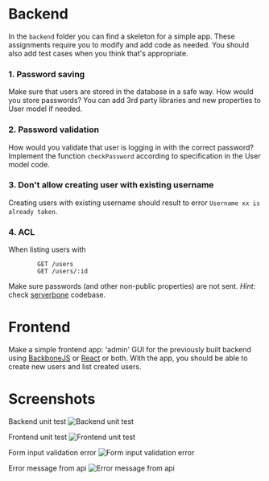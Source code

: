 # Backend

In the `backend` folder you can find a skeleton for a simple app. These assignments require you to modify and add code as needed. You should also add test cases when you think that's appropriate.

### 1. Password saving

Make sure that users are stored in the database in a safe way. How would you store passwords? You can add 3rd party libraries and new properties to User model if needed.

### 2. Password validation

How would you validate that user is logging in with the correct password? Implement the function `checkPassword` according to specification in the User model code.

### 3. Don't allow creating user with existing username
Creating users with existing username should result to error `Username xx is already taken`.

### 4. ACL
When listing users with

			GET /users
			GET /users/:id
		
Make sure passwords (and other non-public properties) are not sent. _Hint_: check [serverbone](https://github.com/Everyplay/serverbone) codebase.


# Frontend
Make a simple frontend app: 'admin' GUI for the previously built backend using [BackboneJS](http://backbonejs.org/) or [React](http://facebook.github.io/react/) or both. With the app, you should be able to create new users and list created users.

# Screenshots
Backend unit test
![Backend unit test](https://raw.github.com/linzhiqi/backbone-user-management/master/readme-img/backend-unit-test.png)

Frontend unit test
![Frontend unit test](https://raw.github.com/linzhiqi/backbone-user-management/master/readme-img/frontend-unit-test.png)

Form input validation error
![Form input validation error](https://raw.github.com/linzhiqi/backbone-user-management/master/readme-img/validation-error.png)

Error message from api
![Error message from api](https://raw.github.com/linzhiqi/backbone-user-management/master/readme-img/error-from-api.png)
